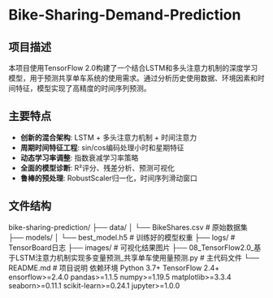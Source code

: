 # Bike-Sharing-Demand-Prediction
## 项目描述

本项目使用TensorFlow 2.0构建了一个结合LSTM和多头注意力机制的深度学习模型，用于预测共享单车系统的使用需求。通过分析历史使用数据、环境因素和时间特征，模型实现了高精度的时间序列预测。

## 主要特点

- **创新的混合架构**: LSTM + 多头注意力机制 + 时间注意力
- **周期时间特征工程**: sin/cos编码处理小时和星期特征
- **动态学习率调整**: 指数衰减学习率策略
- **全面的模型诊断**: R²评分、残差分析、预测可视化
- **鲁棒的预处理**: RobustScaler归一化，时间序列滑动窗口

## 文件结构
bike-sharing-prediction/
├── data/
│ └── BikeShares.csv # 原始数据集
├── models/
│ └── best_model.h5 # 训练好的模型权重
├── logs/ # TensorBoard日志
├── images/ # 可视化结果图片
├── 08_TensorFlow2.0_基于LSTM注意力机制实现多变量预测_共享单车使用量预测.py # 主代码文件
└── README.md # 项目说明
依赖环境
Python 3.7+
TensorFlow 2.4+
ensorflow>=2.4.0
pandas>=1.1.5
numpy>=1.19.5
matplotlib>=3.3.4
seaborn>=0.11.1
scikit-learn>=0.24.1
jupyter>=1.0.0
